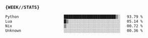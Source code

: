### `{WEEK//STATS}` 
<!--START_SECTION:waka-->

```txt
Python                    ███████████████████████▒░   93.79 %
Lua                       █▒░░░░░░░░░░░░░░░░░░░░░░░   05.14 %
Nix                       ▒░░░░░░░░░░░░░░░░░░░░░░░░   00.72 %
Unknown                   ░░░░░░░░░░░░░░░░░░░░░░░░░   00.36 %
```

<!--END_SECTION:waka-->
